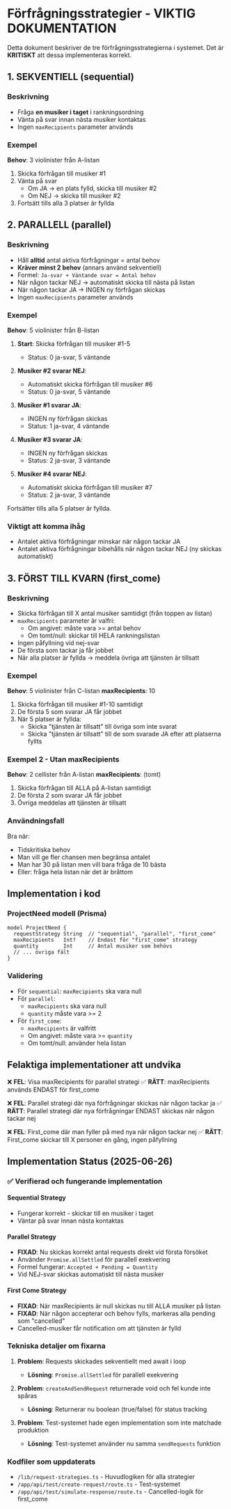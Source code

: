 # Förfrågningsstrategier - VIKTIG DOKUMENTATION

Detta dokument beskriver de tre förfrågningsstrategierna i systemet. Det är **KRITISKT** att dessa implementeras korrekt.

## 1. SEKVENTIELL (sequential)

### Beskrivning
- Fråga **en musiker i taget** i rankningsordning
- Vänta på svar innan nästa musiker kontaktas
- Ingen `maxRecipients` parameter används

### Exempel
**Behov**: 3 violinister från A-listan

1. Skicka förfrågan till musiker #1
2. Vänta på svar
   - Om JA → en plats fylld, skicka till musiker #2
   - Om NEJ → skicka till musiker #2
3. Fortsätt tills alla 3 platser är fyllda

## 2. PARALLELL (parallel)

### Beskrivning
- Håll **alltid** antal aktiva förfrågningar = antal behov
- **Kräver minst 2 behov** (annars använd sekventiell)
- Formel: `Ja-svar + Väntande svar = Antal behov`
- När någon tackar NEJ → automatiskt skicka till nästa på listan
- När någon tackar JA → INGEN ny förfrågan skickas
- Ingen `maxRecipients` parameter används

### Exempel
**Behov**: 5 violinister från B-listan

1. **Start**: Skicka förfrågan till musiker #1-5
   - Status: 0 ja-svar, 5 väntande

2. **Musiker #2 svarar NEJ**:
   - Automatiskt skicka förfrågan till musiker #6
   - Status: 0 ja-svar, 5 väntande

3. **Musiker #1 svarar JA**:
   - INGEN ny förfrågan skickas
   - Status: 1 ja-svar, 4 väntande

4. **Musiker #3 svarar JA**:
   - INGEN ny förfrågan skickas
   - Status: 2 ja-svar, 3 väntande

5. **Musiker #4 svarar NEJ**:
   - Automatiskt skicka förfrågan till musiker #7
   - Status: 2 ja-svar, 3 väntande

Fortsätter tills alla 5 platser är fyllda.

### Viktigt att komma ihåg
- Antalet aktiva förfrågningar minskar när någon tackar JA
- Antalet aktiva förfrågningar bibehålls när någon tackar NEJ (ny skickas automatiskt)

## 3. FÖRST TILL KVARN (first_come)

### Beskrivning
- Skicka förfrågan till X antal musiker samtidigt (från toppen av listan)
- `maxRecipients` parameter är valfri:
  - Om angivet: måste vara >= antal behov
  - Om tomt/null: skickar till HELA rankningslistan
- Ingen påfyllning vid nej-svar
- De första som tackar ja får jobbet
- När alla platser är fyllda → meddela övriga att tjänsten är tillsatt

### Exempel
**Behov**: 5 violinister från C-listan
**maxRecipients**: 10

1. Skicka förfrågan till musiker #1-10 samtidigt
2. De första 5 som svarar JA får jobbet
3. När 5 platser är fyllda:
   - Skicka "tjänsten är tillsatt" till övriga som inte svarat
   - Skicka "tjänsten är tillsatt" till de som svarade JA efter att platserna fyllts

### Exempel 2 - Utan maxRecipients
**Behov**: 2 cellister från A-listan
**maxRecipients**: (tomt)

1. Skicka förfrågan till ALLA på A-listan samtidigt
2. De första 2 som svarar JA får jobbet
3. Övriga meddelas att tjänsten är tillsatt

### Användningsfall
Bra när:
- Tidskritiska behov
- Man vill ge fler chansen men begränsa antalet
- Man har 30 på listan men vill bara fråga de 10 bästa
- Eller: fråga hela listan när det är bråttom

## Implementation i kod

### ProjectNeed modell (Prisma)
```prisma
model ProjectNeed {
  requestStrategy String  // "sequential", "parallel", "first_come"
  maxRecipients   Int?    // Endast för "first_come" strategy
  quantity        Int     // Antal musiker som behövs
  // ... övriga fält
}
```

### Validering
- För `sequential`: `maxRecipients` ska vara null
- För `parallel`: 
  - `maxRecipients` ska vara null
  - `quantity` måste vara >= 2
- För `first_come`: 
  - `maxRecipients` är valfritt
  - Om angivet: måste vara >= `quantity`
  - Om tomt/null: använder hela listan

## Felaktiga implementationer att undvika

❌ **FEL**: Visa maxRecipients för parallel strategi
✅ **RÄTT**: maxRecipients används ENDAST för first_come

❌ **FEL**: Parallel strategi där nya förfrågningar skickas när någon tackar ja
✅ **RÄTT**: Parallel strategi där nya förfrågningar ENDAST skickas när någon tackar nej

❌ **FEL**: First_come där man fyller på med nya när någon tackar nej
✅ **RÄTT**: First_come skickar till X personer en gång, ingen påfyllning

## Implementation Status (2025-06-26)

### ✅ Verifierad och fungerande implementation

#### Sequential Strategy
- Fungerar korrekt - skickar till en musiker i taget
- Väntar på svar innan nästa kontaktas

#### Parallel Strategy
- **FIXAD**: Nu skickas korrekt antal requests direkt vid första försöket
- Använder `Promise.allSettled` för parallell exekvering
- Formel fungerar: `Accepted + Pending = Quantity`
- Vid NEJ-svar skickas automatiskt till nästa musiker

#### First Come Strategy
- **FIXAD**: När maxRecipients är null skickas nu till ALLA musiker på listan
- **FIXAD**: När någon accepterar och behov fylls, markeras alla pending som "cancelled"
- Cancelled-musiker får notification om att tjänsten är fylld

### Tekniska detaljer om fixarna

1. **Problem**: Requests skickades sekventiellt med await i loop
   - **Lösning**: `Promise.allSettled` för parallell exekvering

2. **Problem**: `createAndSendRequest` returnerade void och fel kunde inte spåras
   - **Lösning**: Returnerar nu boolean (true/false) för status tracking

3. **Problem**: Test-systemet hade egen implementation som inte matchade produktion
   - **Lösning**: Test-systemet använder nu samma `sendRequests` funktion

### Kodfiler som uppdaterats
- `/lib/request-strategies.ts` - Huvudlogiken för alla strategier
- `/app/api/test/create-request/route.ts` - Test-systemet
- `/app/api/test/simulate-response/route.ts` - Cancelled-logik för first_come